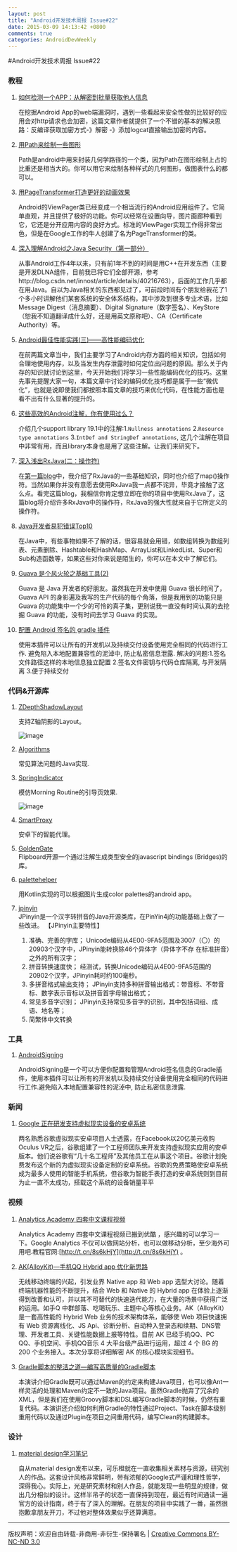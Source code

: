 ```yaml
---
layout: post
title: "Android开发技术周报 Issue#22"
date: 2015-03-09 14:13:42 +0800
comments: true
categories: AndroidDevWeekly
---
```


#Android开发技术周报 Issue#22

### 教程

1. [如何检测一个APP：从解密到批量获取他人信息](http://www.91ri.org/12472.html)

	在挖掘Android App的web端漏洞时，遇到一些看起来安全性做的比较好的应用会对http请求也会加密，这篇文章作者就提供了一个不错的基本的解决思路：反编译获取加密方式-》解密 -》添加logcat直接输出加密的内容。

1. [用Path来绘制一些图形](http://www.cnblogs.com/tianzhijiexian/p/4301113.html)

	Path是android中用来封装几何学路径的一个类，因为Path在图形绘制上占的比重还是相当大的。你可以用它来绘制各种样式的几何图形，做图表什么的都可以。

1. [用PageTransformer打造更好的动画效果](http://android.jobbole.com/80668/)

	Android的ViewPager类已经变成一个相当流行的Android应用组件了。它简单直观，并且提供了极好的功能。你可以经常在设置向导，图片画廊种看到它，它还是分开应用内容的良好方式。标准的ViewPager实现工作得非常出色，但是在Google工作的牛人创建了名为PageTransformer的类。

1. [深入理解Android之Java Security（第一部分）](http://blog.csdn.net/innost/article/details/44081147)

	从事Android工作4年以来，只有前1年不到的时间是用C++在开发东西（主要是开发DLNA组件，目前我已将它们全部开源，参考http://blog.csdn.net/innost/article/details/40216763），后面的工作几乎都在用Java。自以为Java相关的东西都见过了，可前段时间有个朋友给我花了1个多小时讲解他们某套系统的安全体系结构，其中涉及到很多专业术语，比如Message Digest（消息摘要）、Digital Signature（数字签名）、KeyStore（恕我不知道翻译成什么好，还是用英文原称吧）、CA（Certificate Authority）等。

1. [ Android最佳性能实践(三)——高性能编码优化](http://blog.csdn.net/guolin_blog/article/details/42318689)
	
	在前两篇文章当中，我们主要学习了Android内存方面的相关知识，包括如何合理地使用内存，以及当发生内存泄露时如何定位出问题的原因。那么关于内存的知识就讨论到这里，今天开始我们将学习一些性能编码优化的技巧。这里先事先提醒大家一句，本篇文章中讨论的编码优化技巧都是属于一些“微优化”，也就是说即使我们都按照本篇文章的技巧来优化代码，在性能方面也是看不出有什么显著的提升的。

1. [这些高效的Android注解，你有使用过么？](http://blog.csdn.net/icedream_hong/article/details/44103083)

	介绍几个support library 19.1中的注解:1.`Nullness annotations` 2.`Resource type annotations` 3.`IntDef and StringDef annotations`, 这几个注解在项目中非常有用，而且library本身也是用了这些注解。让我们来研究下。

1. [深入浅出RxJava(二：操作符)](http://blog.csdn.net/lzyzsd/article/details/44094895)

	在[第一篇blog](http://blog.csdn.net/lzyzsd/article/details/41833541)中，我介绍了RxJava的一些基础知识，同时也介绍了map()操作符。当然如果你并没有意愿去使用RxJava我一点都不诧异，毕竟才接触了这么点。看完这篇blog，我相信你肯定想立即在你的项目中使用RxJava了，这篇blog将介绍许多RxJava中的操作符，RxJava的强大性就来自于它所定义的操作符。

1. [Java开发者易犯错误Top10](http://www.csdn.net/article/2015-02-13/2823958)

	在Java中，有些事物如果不了解的话，很容易就会用错，如数组转换为数组列表、元素删除、Hashtable和HashMap、ArrayList和LinkedList、Super和Sub构造函数等，如果这些对你来说是陌生的，你可以在本文中了解它们。

1. [Guava 是个风火轮之基础工具(2)](http://www.jamespan.me/blog/2015/02/09/guava-basic-utilities-2/)
	
	Guava 是 Java 开发者的好朋友。虽然我在开发中使用 Guava 很长时间了，Guava API 的身影遍及我写的生产代码的每个角落，但是我用到的功能只是 Guava 的功能集中一个少的可怜的真子集，更别说我一直没有时间认真的去挖掘 Guava 的功能，没有时间去学习 Guava 的实现。

1. [配置 Android 签名的 gradle 插件](http://www.jianshu.com/p/a387269a8a43)

	使用本插件可以让所有的开发机以及持续交付设备使用完全相同的代码进行工作.
避免陷入本地配置兼容性的泥淖中, 防止私密信息泄露. 解决的问题:1.签名文件路径这样的本地信息独立配置 2.签名文件密钥与代码仓库隔离, 与开发隔离 3.便于持续交付

### 代码&开源库

1. [ZDepthShadowLayout](https://github.com/ShogoMizumoto/ZDepthShadowLayout)

	支持Z轴阴影的Layout。

	![image](https://raw.githubusercontent.com/ShogoMizumoto/ZDepthShadowLayout/master/demo.gif)

1. [Algorithms](https://github.com/pedrovgs/Algorithms)

	常见算法问题的Java实现.

1. [SpringIndicator](https://github.com/chenupt/SpringIndicator)

	模仿Morning Routine的引导页效果.
	
	![image](https://raw.githubusercontent.com/chenupt/SpringIndicator/master/img/si_1.0.0.gif)

1. [SmartProxy](https://github.com/hedaode/SmartProxy)

	安卓下的智能代理。
	
1. [GoldenGate](https://github.com/Flipboard/GoldenGate)	
	Flipboard开源一个通过注解生成类型安全的javascript bindings (Bridges)的库。

1. [palettehelper](https://github.com/hzsweers/palettehelper)

	用Kotlin实现的可以根据图片生成color palettes的android app。
	
1. [jpinyin](https://github.com/stuxuhai/jpinyin)	
	JPinyin是一个汉字转拼音的Java开源类库，在PinYin4j的功能基础上做了一些改进。
	【JPinyin主要特性】
	
	1. 准确、完善的字库；
		Unicode编码从4E00-9FA5范围及3007（〇）的20903个汉字中，JPinyin能转换除46个异体字（异体字不存	在标准拼音）之外的所有汉字；
	2. 拼音转换速度快；
		经测试，转换Unicode编码从4E00-9FA5范围的20902个汉字，JPinyin耗时约100毫秒。
	3. 多拼音格式输出支持；
		JPinyin支持多种拼音输出格式：带音标、不带音标、数字表示音标以及拼音首字母输出格式；
	4. 常见多音字识别；
		JPinyin支持常见多音字的识别，其中包括词组、成语、地名等；
	5. 简繁体中文转换
	
### 工具	 

1. [AndroidSigning](https://github.com/dodocat/AndroidSigning)

	AndroidSigning是一个可以方便你配置和管理Android签名信息的Gradle插件，使用本插件可以让所有的开发机以及持续交付设备使用完全相同的代码进行工作.避免陷入本地配置兼容性的泥淖中, 防止私密信息泄露. 

### 新闻

1. [Google 正在研发支持虚拟现实设备的安卓系统](http://www.oschina.net/news/60292/google-vr-android)

	两名熟悉谷歌虚拟现实安卓项目人士透露，在Facebook以20亿美元收购Oculus VR之后，谷歌组建了一个工程师团队来开发支持虚拟现实应用的安卓版本。他们说谷歌有“几十名工程师”及其他员工在从事这个项目。谷歌计划免费发布这个新的为虚拟现实设备定制的安卓系统。谷歌的免费策略使安卓系统成为最多人使用的智能手机系统，但谷歌为智能手表打造的安卓系统则到目前为止一直不太成功，搭载这个系统的设备销量平平
	
### 视频

1. [Analytics Academy 四套中文课程视频](http://t.cn/Rw3kQum)

	Analytics Academy 四套中文课程视频已搬到优酷 ，感兴趣的可以学习一下。Google Analytics 不仅可以做网站分析，也可以做移动分析，至少海外可用吧.教程官网:[http://t.cn/8s6kHjY](http://t.cn/8s6kHjY) 。

1. [AK(AlloyKit)—手机QQ Hybrid app 优化新思路](http://www.infoq.com/cn/presentations/alloykit-qq-hybrid-app-optimizing-ideas?utm_source=infoq&utm_medium=videos_homepage&utm_campaign=videos_row1)

	无线移动终端的兴起，引发业界 Native app 和 Web app 选型大讨论。随着终端机器性能的不断提升，结合 Web 和 Native 的 Hybrid app 在体验上逐渐得到改善和认可，并以其不可替代的快速迭代能力，在大量的场景中获得广泛的运用。如手Q 中群部落、吃喝玩乐、主题中心等核心业务。AK（AlloyKit）是一套高性能的 Hybrid Web 业务的技术架构体系，能够使 Web 项目快速拥有 Web 资源离线化、JS Api、诊断分析、自动种入登录态和续期、DNS管理、开发者工具、关键性能数据上报等特性。目前 AK 已经手机QQ、PC QQ、手机空间、手机QQ音乐 4 大平台级产品进行运用，超过 4 个 BG 的 200 个业务接入。本次分享将详细解密 AK 的核心模块实现细节。

1. [Gradle脚本的整洁之道—编写高质量的Gradle脚本](http://www.infoq.com/cn/presentations/write-high-quality-gradle-script?utm_source=infoq&utm_medium=videos_homepage&utm_campaign=videos_row1)

	本演讲介绍Gradle既可以通过Maven的约定来构建Java项目，也可以像Ant一样灵活的处理和Maven约定不一致的Java项目。虽然Gradle抛弃了冗余的XML，但是我们在使用Groovy脚本和DSL编写Gradle脚本的时候，仍然有重复代码。本演讲还介绍如何利用Gradle的特性通过Project、Task在脚本级别重用代码以及通过Plugin在项目之间重用代码，编写Clean的构建脚本。

### 设计

1. [material design学习笔记](http://colachan.com/post/3416)
	
	自从material design发布以来，可乐橙就在一直收集相关素材与资源，研究别人的作品。这套设计风格非常鲜明，带有浓郁的Google式严谨和理性哲学，深得我心。实际上，光是研究素材和别人作品，就能发现一些明显的规律，做出几分相似的设计。这样半吊子的状态一直保持到现在，最近有时间通读一遍官方的设计指南，终于有了深入的理解。在朋友的项目中实践了一番，虽然很抱歉拿朋友开刀，不过他对整体效果似乎还算满意。
			
----
版权声明：欢迎自由转载-非商用-非衍生-保持署名 | [Creative Commons BY-NC-ND 3.0](http://creativecommons.org/licenses/by-nc-nd/3.0/deed.zh)
